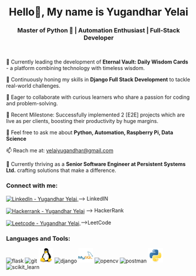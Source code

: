 <h1 align="center">Hello👋, My name is Yugandhar Yelai</h1> <h3 align="center"><b>Master of Python 🐍 | Automation Enthusiast | Full-Stack Developer</b></h3><br/>

🔭 Currently leading the development of **Eternal Vault: Daily Wisdom Cards** - a platform combining technology with timeless wisdom.

🌱 Continuously honing my skills in **Django Full Stack Development** to tackle real-world challenges.

🤝 Eager to collaborate with curious learners who share a passion for coding and problem-solving.

🚀 Recent Milestone: Successfully implemented 2 [E2E] projects which are live as per clients, boosting their productivity by huge margins.

💬 Feel free to ask me about **Python, Automation, Raspberry Pi, Data Science**

📫 Reach me at: yelaiyugandhar@gmail.com

💼 Currently thriving as a **Senior Software Engineer at Persistent Systems Ltd.** crafting solutions that make a difference.

<h3 align="left">Connect with me:</h3> <p align="left"> <a href="https://linkedin.com/in/yugandhar-yelai-8110ba1b6" target="_blank"> <img align="center" src="https://raw.githubusercontent.com/rahuldkjain/github-profile-readme-generator/master/src/images/icons/Social/linked-in-alt.svg" alt="LinkedIn - Yugandhar Yelai" height="30" width="40" /> </a>  --> LinkedIN

[<img align="center" src="https://raw.githubusercontent.com/rahuldkjain/github-profile-readme-generator/master/src/images/icons/Social/hackerrank.svg" alt="Hackerrank - Yugandhar Yelai" height="30" width="40" />](https://www.hackerrank.com/profile/yelaiyugandhar) --> HackerRank

  
 <a href="https://www.leetcode.com/yelaiyugandhar" target="_blank"> <img align="center" src="https://raw.githubusercontent.com/rahuldkjain/github-profile-readme-generator/master/src/images/icons/Social/leet-code.svg" alt="Leetcode - Yugandhar Yelai" height="30" width="40" /> </a> -->LeetCode </p> <h3 align="left">Languages and Tools:</h3> <p align="left"> <img src="https://www.vectorlogo.zone/logos/pocoo_flask/pocoo_flask-ar21.svg" alt="flask" width="50" height="40"/> <img src="https://www.vectorlogo.zone/logos/git-scm/git-scm-icon.svg" alt="git" width="40" height="40"/> <img src="https://raw.githubusercontent.com/devicons/devicon/master/icons/linux/linux-original.svg" alt="linux" width="40" height="40"/> <img src="https://static.djangoproject.com/img/logos/django-logo-negative.svg" alt="django" width="40" height="40"/> <img src="https://raw.githubusercontent.com/devicons/devicon/master/icons/mysql/mysql-original-wordmark.svg" alt="mysql" width="40" height="40"/> <img src="https://www.vectorlogo.zone/logos/opencv/opencv-icon.svg" alt="opencv" width="40" height="40"/> <img src="https://www.vectorlogo.zone/logos/getpostman/getpostman-icon.svg" alt="postman" width="40" height="40"/> <img src="https://raw.githubusercontent.com/devicons/devicon/master/icons/python/python-original.svg" alt="python" width="40" height="40"/> <img src="https://upload.wikimedia.org/wikipedia/commons/0/05/Scikit_learn_logo_small.svg" alt="scikit_learn" width="40" height="40"/> </p>
